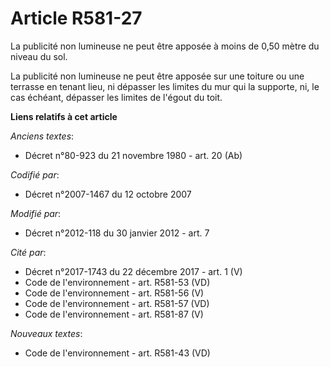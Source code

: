 # Article R581-27

La publicité non lumineuse ne peut être apposée à moins de 0,50 mètre du niveau du sol. 

La publicité non lumineuse ne peut être apposée sur une toiture ou une terrasse en tenant lieu, ni dépasser les limites du
mur qui la supporte, ni, le cas échéant, dépasser les limites de l'égout du toit.

**Liens relatifs à cet article**

_Anciens textes_:

  - Décret n°80-923 du 21 novembre 1980 - art. 20 (Ab)

_Codifié par_:

  - Décret n°2007-1467 du 12 octobre 2007

_Modifié par_:

  - Décret n°2012-118 du 30 janvier 2012 - art. 7

_Cité par_:

  - Décret n°2017-1743 du 22 décembre 2017 - art. 1 (V)
  - Code de l'environnement - art. R581-53 (VD)
  - Code de l'environnement - art. R581-56 (V)
  - Code de l'environnement - art. R581-57 (VD)
  - Code de l'environnement - art. R581-87 (V)

_Nouveaux textes_:

  - Code de l'environnement - art. R581-43 (VD)

